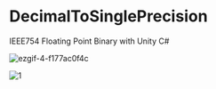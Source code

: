 # DecimalToSinglePrecision
IEEE754 Floating Point Binary with Unity C#

![ezgif-4-f177ac0f4c](https://user-images.githubusercontent.com/65425355/196169602-7accb8b8-c31e-4824-915b-06ecc740ee35.gif)

![1](https://user-images.githubusercontent.com/65425355/196169610-8d32e3b7-a1fe-48c2-8e5d-3f71656503ff.gif)
